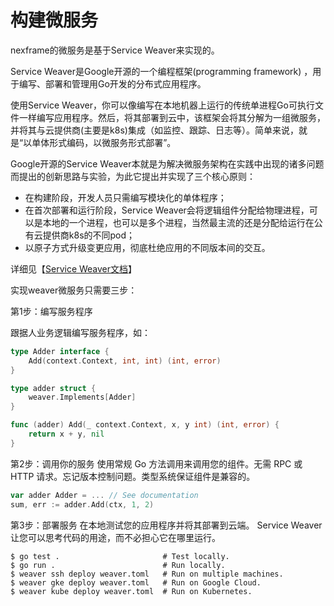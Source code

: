 # 构建微服务

nexframe的微服务是基于Service Weaver来实现的。

Service Weaver是Google开源的一个编程框架(programming framework) ，用于编写、部署和管理用Go开发的分布式应用程序。

使用Service Weaver，你可以像编写在本地机器上运行的传统单进程Go可执行文件一样编写应用程序。然后，将其部署到云中，该框架会将其分解为一组微服务，并将其与云提供商(主要是k8s)集成（如监控、跟踪、日志等）。简单来说，就是“以单体形式编码，以微服务形式部署”。

Google开源的Service Weaver本就是为解决微服务架构在实践中出现的诸多问题而提出的创新思路与实验，为此它提出并实现了三个核心原则：

* 在构建阶段，开发人员只需编写模块化的单体程序；
* 在首次部署和运行阶段，Service Weaver会将逻辑组件分配给物理进程，可以是本地的一个进程，也可以是多个进程，当然最主流的还是分配给运行在公有云提供商k8s的不同pod；
* 以原子方式升级变更应用，彻底杜绝应用的不同版本间的交互。

详细见【[Service Weaver文档](https://serviceweaver.dev/)】

实现weaver微服务只需要三步：

第1步：编写服务程序

跟据人业务逻辑编写服务程序，如：
```go
type Adder interface {
    Add(context.Context, int, int) (int, error)
}

type adder struct {
    weaver.Implements[Adder]
}

func (adder) Add(_ context.Context, x, y int) (int, error) {
    return x + y, nil
}

```

第2步：调用你的服务
使用常规 Go 方法调用来调用您的组件。无需 RPC 或 HTTP 请求。忘记版本控制问题。类型系统保证组件是兼容的。

```go
var adder Adder = ... // See documentation
sum, err := adder.Add(ctx, 1, 2)

```

第3步：部署服务
在本地测试您的应用程序并将其部署到云端。 Service Weaver 让您可以思考代码的用途，而不必担心它在哪里运行。
```shell
$ go test .                       # Test locally.
$ go run .                        # Run locally.
$ weaver ssh deploy weaver.toml   # Run on multiple machines.
$ weaver gke deploy weaver.toml   # Run on Google Cloud.
$ weaver kube deploy weaver.toml  # Run on Kubernetes.
```